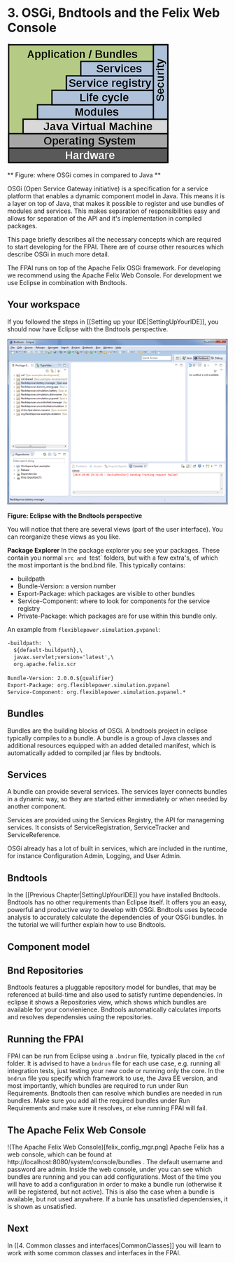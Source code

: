 # 3. OSGi, Bndtools and the Felix Web Console
![](370px-Osgi_framework.svg.png)

** Figure: where OSGi comes in compared to Java **

OSGi (Open Service Gateway initiative) is a specification for a service platform that enables a dynamic component model in Java. This means it is a layer on top of Java, that makes it possible to register and use bundles of modules and services. This makes separation of responsibilities easy and allows for separation of the API and it's implementation in compiled packages.

This page briefly describes all the necessary concepts which are required to start developing for the FPAI. There are of course other resources which describe OSGi in much more detail.

The FPAI runs on top of the Apache Felix OSGi framework. For developing we recommend using the Apache Felix Web Console. For development we use Eclipse in combination with Bndtools.

## Your workspace
If you followed the steps in [[Setting up your IDE|SettingUpYourIDE]], you should now have Eclipse with the Bndtools perspective.

![The Eclipse workspace](workspace.png)

**Figure: Eclipse with the Bndtools perspective**

You will notice that there are several views (part of the user interface). You can reorganize these views as you like.

**Package Explorer**
In the package explorer you see your packages. These contain you normal `src and `test` folders, but with a few extra's, of which the most important is the bnd.bnd file. This typically contains:
- buildpath
- Bundle-Version: a version number
- Export-Package: which packages are visible to other bundles
- Service-Component: where to look for components for the service registry
- Private-Package: which packages are for use within this bundle only.

An example from `flexiblepower.simulation.pvpanel`:

```
-buildpath:  \
  ${default-buildpath},\
  javax.servlet;version='latest',\
  org.apache.felix.scr

Bundle-Version: 2.0.0.${qualifier}
Export-Package: org.flexiblepower.simulation.pvpanel
Service-Component: org.flexiblepower.simulation.pvpanel.*
```

## Bundles
Bundles are the building blocks of OSGi. A bndtools project in eclipse typically compiles to a bundle. A bundle is a group of Java classes and additional resources equipped with an added detailed manifest, which is automatically added to compiled jar files by bndtools.

## Services
A bundle can provide several services. The services layer connects bundles in a dynamic way, so they are started either immediately or when needed by another component.

Services are provided using the Services Registry, the API for manageming services. It consists of ServiceRegistration, ServiceTracker and ServiceReference.

OSGi already has a lot of built in services, which are included in the runtime, for instance Configuration Admin, Logging, and User Admin.

## Bndtools
In the [[Previous Chapter|SettingUpYourIDE]] you have installed Bndtools. Bndtools has no other requirements than Eclipse itself. It offers you an easy, powerful and productive way to develop with OSGi. Bndtools uses bytecode analysis to accurately calculate the dependencies of your OSGi bundles. In the tutorial we will further explain how to use Bndtools.

## Component model

## Bnd Repositories
Bndtools features a pluggable repository model for bundles, that may be referenced at build-time and also used to satisfy runtime dependencies. In eclipse it shows a Repositories view, which shows which bundles are available for your convienience. Bndtools automatically calculates imports and resolves dependensies using the repositories.

## Running the FPAI
FPAI can be run from Eclipse using a `.bndrun` file, typically placed in the `cnf` folder. It is advised to have a `bndrun` file for each use case, e.g. running all integration tests, just testing your new code or running only the core. In the `bndrun` file you specify which framework to use, the Java EE version, and most importantly, which bundles are required to run under Run Requirements. Bndtools then can resolve which bundles are needed in run bundles. Make sure you add all the required bundles under Run Requirements and make sure it resolves, or else running FPAI will fail.

## The Apache Felix Web Console
!(The Apache Felix Web Console)[felix_config_mgr.png]
Apache Felix has a web console, which can be found at http://localhost:8080/system/console/bundles . The default username and password are admin. Inside the web console, under  you can see which bundles are running and you can add configurations. Most of the time you will have to add a configuration in order to make a bundle run (otherwise it will be registered, but not active). This is also the case when a bundle is available, but not used anywhere. If a bunle has unsatisfied dependensies, it is shown as unsatisfied.

## Next
In [[4. Common classes and interfaces|CommonClasses]] you will learn to work with some common classes and interfaces in the FPAI.